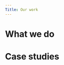 ```yaml
---
Title: Our work
---
```


# What we do
<!--
We provide the analysis needed to make decisions. Decisions that use the best available information. Decisions that allow 

We carry out statistical analysis, supported by data management and software skills. We are especially focused on Bayesian analysis. We build web applications.

We span the science and development communities. Our work is delivered through web applications and custom software, as well as through reports, presentations, and scientific papers. 

Our backgrounds are in physics, maths, and environmental sciences.  Dragonfly’s early work was on fisheries’ sustainability. Seabird and marine mammal bycatch.

We are attracted to problems that have public good components, that address complex issues. A sweet spot between profitability and supporting positive values.  We aim to be a place where talent wants to work.

We are committed to the broad movements of open source, open data, open science. 

We will use the experience with the consulting to drive the development of software that may be used anywhere. We will build tools for our clients locally, and sell them globally
-->

# Case studies

